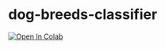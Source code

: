 # dog-breeds-classifier
[![Open In Colab](https://colab.research.google.com/assets/colab-badge.svg)](https://colab.research.google.com/github/zougoma/dog-breeds-classifier/blob/main/dog-breeds-classifier.ipynb)
